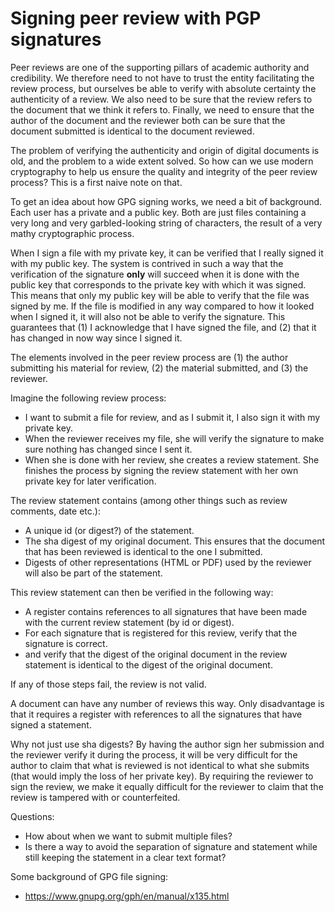 # Signing peer review with PGP signatures

Peer reviews are one of the supporting pillars of academic authority and
credibility. We therefore need to not have to trust the entity facilitating the
review process, but ourselves be able to verify with absolute certainty the
authenticity of a review. We also need to be sure that the review refers to the
document that we think it refers to. Finally, we need to ensure that the author
of the document and the reviewer both can be sure that the document submitted is
identical to the document reviewed.

The problem of verifying the authenticity and origin of digital documents is
old, and the problem to a wide extent solved. So how can we use modern
cryptography to help us ensure the quality and integrity of the peer review
process? This is a first naive note on that.

To get an idea about how GPG signing works, we need a bit of background. Each
user has a private and a public key. Both are just files containing a very long
and very garbled-looking string of characters, the result of a very mathy
cryptographic process.

When I sign a file with my private key, it can be verified that I really signed
it with my public key. The system is contrived in such a way that the
verification of the signature **only** will succeed when it is done with the
public key that corresponds to the private key with which it was signed. This
means that only my public key will be able to verify that the file was signed by
me. If the file is modified in any way compared to how it looked when I signed
it, it will also not be able to verify the signature. This guarantees that (1)
I acknowledge that I have signed the file, and (2) that it has changed in now
way since I signed it.

The elements involved in the peer review process are (1) the author submitting
his material for review, (2) the material submitted, and (3) the reviewer.

Imagine the following review process:

-   I want to submit a file for review, and as I submit it, I also sign it with my
    private key.
-   When the reviewer receives my file, she will verify the signature to make sure
    nothing has changed since I sent it.
-   When she is done with her review, she creates a review statement. She
    finishes the process by signing the review statement with her own private key
    for later verification.

The review statement contains (among other things such as review comments, date
etc.):

-   A unique id (or digest?) of the statement.
-   The sha digest of my original document. This ensures that the document that
    has been reviewed is identical to the one I submitted.
-   Digests of other representations (HTML or PDF) used by the reviewer will also
    be part of the statement.

This review statement can then be verified in the following way:

-   A register contains references to all signatures that have been made with the
    current review statement (by id or digest).
-   For each signature that is registered for this review, verify that the
    signature is correct.
-   and verify that the digest of the original document in the review statement is
    identical to the digest of the original document.

If any of those steps fail, the review is not valid.

A document can have any number of reviews this way. Only disadvantage is that it
requires a register with references to all the signatures that have signed a
statement.

Why not just use sha digests? By having the author sign her submission and the
reviewer verify it during the process, it will be very difficult for the author
to claim that what is reviewed is not identical to what she submits (that would
imply the loss of her private key). By requiring the reviewer to sign the
review, we make it equally difficult for the reviewer to claim that the review
is tampered with or counterfeited.

Questions:
-   How about when we want to submit multiple files?
-   Is there a way to avoid the separation of signature and statement while
    still keeping the statement in a clear text format?

Some background of GPG file signing:
- https://www.gnupg.org/gph/en/manual/x135.html

